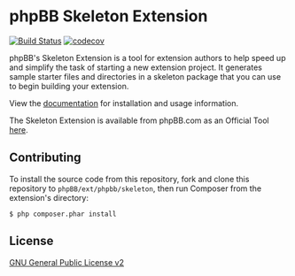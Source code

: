 # phpBB Skeleton Extension 

[![Build Status](https://github.com/phpbb-extensions/phpbb-ext-skeleton/workflows/Tests/badge.svg)](https://github.com/phpbb-extensions/phpbb-ext-skeleton/actions)
[![codecov](https://codecov.io/gh/phpbb-extensions/phpbb-ext-skeleton/branch/master/graph/badge.svg?token=lIiplpo6OQ)](https://codecov.io/gh/phpbb-extensions/phpbb-ext-skeleton)

phpBB's Skeleton Extension is a tool for extension authors to help speed up and simplify the task of starting a new extension project. It generates sample starter files and directories in a skeleton package that you can use to begin building your extension.

View the [documentation](https://area51.phpbb.com/docs/dev/3.3.x/extensions/skeleton_extension.html) for installation and usage information.

The Skeleton Extension is available from phpBB.com as an Official Tool [here](https://www.phpbb.com/customise/db/official_tool/ext_skeleton/).

## Contributing

To install the source code from this repository, fork and clone this repository to `phpBB/ext/phpbb/skeleton`, then run Composer from the extension's directory:

	$ php composer.phar install

## License

[GNU General Public License v2](license.txt)
